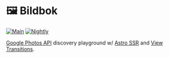 # 🖼️ Bildbok

[![Main](https://github.com/sklar/bildbok/actions/workflows/main.yml/badge.svg)](https://github.com/sklar/bildbok/actions/workflows/main.yml)
[![Nightly](https://github.com/sklar/bildbok/actions/workflows/nightly.yml/badge.svg)](https://github.com/sklar/bildbok/actions/workflows/nightly.yml)

[Google Photos API](https://developers.google.com/photos) discovery playground w/ [Astro SSR](https://docs.astro.build/en/guides/server-side-rendering/) and [View Transitions](https://docs.astro.build/en/guides/view-transitions/).
